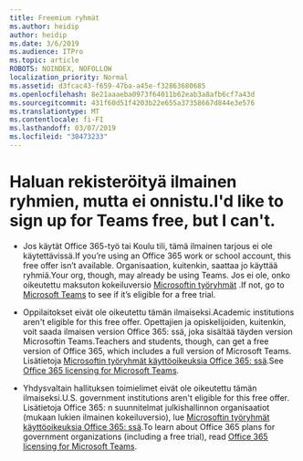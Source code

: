 ```yaml
---
title: Freemium ryhmät
ms.author: heidip
author: heidip
ms.date: 3/6/2019
ms.audience: ITPro
ms.topic: article
ROBOTS: NOINDEX, NOFOLLOW
localization_priority: Normal
ms.assetid: d3fcac43-f659-47ba-a45e-f32863680685
ms.openlocfilehash: 8e21aaaeba0973f64011b62eab3a8afb6cf7a43d
ms.sourcegitcommit: 431f60d51f4203b22e655a37358667d844e3e576
ms.translationtype: MT
ms.contentlocale: fi-FI
ms.lasthandoff: 03/07/2019
ms.locfileid: "30473233"
---
```

# <a name="id-like-to-sign-up-for-teams-free-but-i-cant"></a><span data-ttu-id="b189e-102">Haluan rekisteröityä ilmainen ryhmien, mutta ei onnistu.</span><span class="sxs-lookup"><span data-stu-id="b189e-102">I'd like to sign up for Teams free, but I can't.</span></span>

- <span data-ttu-id="b189e-103">Jos käytät Office 365-työ tai Koulu tili, tämä ilmainen tarjous ei ole käytettävissä.</span><span class="sxs-lookup"><span data-stu-id="b189e-103">If you’re using an Office 365 work or school account, this free offer isn’t available.</span></span> <span data-ttu-id="b189e-104">Organisaation, kuitenkin, saattaa jo käyttää ryhmiä.</span><span class="sxs-lookup"><span data-stu-id="b189e-104">Your org, though, may already be using Teams.</span></span> <span data-ttu-id="b189e-105">Jos ei ole, onko oikeutettu maksuton kokeiluversio [Microsoftin työryhmät](https://products.office.com/en-us/microsoft-teams/group-chat-software) .</span><span class="sxs-lookup"><span data-stu-id="b189e-105">If not, go to [Microsoft Teams](https://products.office.com/en-us/microsoft-teams/group-chat-software) to see if it’s eligible for a free trial.</span></span>

- <span data-ttu-id="b189e-106">Oppilaitokset eivät ole oikeutettu tämän ilmaiseksi.</span><span class="sxs-lookup"><span data-stu-id="b189e-106">Academic institutions aren't eligible for this free offer.</span></span> <span data-ttu-id="b189e-107">Opettajien ja opiskelijoiden, kuitenkin, voit saada ilmaisen version Office 365: ssä, joka sisältää täyden version Microsoftin Teams.</span><span class="sxs-lookup"><span data-stu-id="b189e-107">Teachers and students, though, can get a free version of Office 365, which includes a full version of Microsoft Teams.</span></span> <span data-ttu-id="b189e-108">Lisätietoja [Microsoftin työryhmät käyttöoikeuksia Office 365: ssä](https://docs.microsoft.com/microsoftteams/office-365-licensing).</span><span class="sxs-lookup"><span data-stu-id="b189e-108">See [Office 365 licensing for Microsoft Teams](https://docs.microsoft.com/microsoftteams/office-365-licensing).</span></span>

- <span data-ttu-id="b189e-109">Yhdysvaltain hallituksen toimielimet eivät ole oikeutettu tämän ilmaiseksi.</span><span class="sxs-lookup"><span data-stu-id="b189e-109">U.S. government institutions aren't eligible for this free offer.</span></span> <span data-ttu-id="b189e-110">Lisätietoja Office 365: n suunnitelmat julkishallinnon organisaatiot (mukaan lukien ilmainen kokeiluversio), lue [Microsoftin työryhmät käyttöoikeuksia Office 365: ssä](https://docs.microsoft.com/microsoftteams/office-365-licensing).</span><span class="sxs-lookup"><span data-stu-id="b189e-110">To learn about Office 365 plans for government organizations (including a free trial), read [Office 365 licensing for Microsoft Teams](https://docs.microsoft.com/microsoftteams/office-365-licensing).</span></span>


